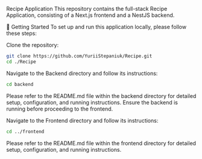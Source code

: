 Recipe Application
This repository contains the full-stack Recipe Application, consisting of a Next.js frontend and a NestJS backend.

🚀 Getting Started
To set up and run this application locally, please follow these steps:

Clone the repository:

```bash
git clone https://github.com/YuriiStepaniuk/Recipe.git
cd ./Recipe
```

Navigate to the Backend directory and follow its instructions:

```bash
cd backend
```

Please refer to the README.md file within the backend directory for detailed setup, configuration, and running instructions.
Ensure the backend is running before proceeding to the frontend.

Navigate to the Frontend directory and follow its instructions:

```bash
cd ../frontend
```

Please refer to the README.md file within the frontend directory for detailed setup, configuration, and running instructions.
